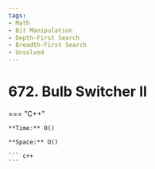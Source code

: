 ```yaml
---
tags:
- Math
- Bit Manipulation
- Depth-First Search
- Breadth-First Search
- Unsolved
---
```



# 672. Bulb Switcher II

=== "C++"

    **Time:** O()

    **Space:** O()

    ``` c++
    ```
